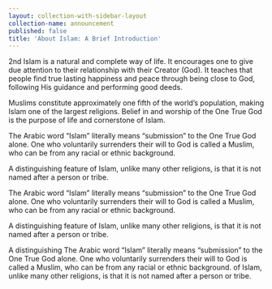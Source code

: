 ```yaml
---
layout: collection-with-sidebar-layout
collection-name: announcement
published: false
title: 'About Islam: A Brief Introduction'
---
```

2nd Islam is a natural and complete way of life. It encourages one to give due attention to their relationship with their Creator (God). It teaches that people find true lasting happiness and peace through being close to God, following His guidance and performing good deeds.

Muslims constitute approximately one fifth of the world’s population, making Islam one of the largest religions. Belief in and worship of the One True God is the purpose of life and cornerstone of Islam.

The Arabic word “Islam” literally means “submission” to the One True God alone. One who voluntarily surrenders their will to God is called a Muslim, who can be from any racial or ethnic background.

A distinguishing feature of Islam, unlike many other religions, is that it is not named after a person or tribe.

The Arabic word “Islam” literally means “submission” to the One True God alone. One who voluntarily surrenders their will to God is called a Muslim, who can be from any racial or ethnic background.

A distinguishing feature of Islam, unlike many other religions, is that it is not named after a person or tribe.

A distinguishing The Arabic word “Islam” literally means “submission” to the One True God alone. One who voluntarily surrenders their will to God is called a Muslim, who can be from any racial or ethnic background.
 of Islam, unlike many other religions, is that it is not named after a person or tribe.
